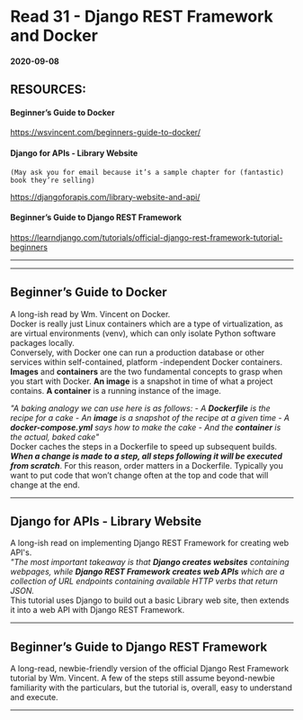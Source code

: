 # Read 31 - Django REST Framework and Docker

#### 2020-09-08

## RESOURCES:
#### Beginner’s Guide to Docker <br>
https://wsvincent.com/beginners-guide-to-docker/ <br>

#### Django for APIs - Library Website
	(May ask you for email because it’s a sample chapter for (fantastic) book they’re selling)
https://djangoforapis.com/library-website-and-api/ <br>

#### Beginner’s Guide to Django REST Framework <br>
https://learndjango.com/tutorials/official-django-rest-framework-tutorial-beginners <br>

---
---

## Beginner’s Guide to Docker <br>
A long-ish read by Wm. Vincent on Docker. <br>
Docker is really just Linux containers which are a type of virtualization, as are virtual environments (venv), which can only isolate Python software packages locally. <br>
Conversely, with Docker one can run a production database or other services within self-contained, platform -independent Docker containers. <br>
__Images__ and __containers__ are the two fundamental concepts to grasp when you start with Docker. __An image__ is a snapshot in time of what a project contains. __A container__ is a running instance of the image. <br>

*"A baking analogy we can use here is as follows:
	- A __Dockerfile__ is the recipe for a cake
	- An __image__ is a snapshot of the recipe at a given time 
	- A __docker-compose.yml__ says how to make the cake
	- And the __container__ is the actual, baked cake"* <br>
Docker caches the steps in a Dockerfile to speed up subsequent builds. __*When a change is made to a step, all steps following it will be executed from scratch*__. For this reason, order matters in a Dockerfile. Typically you want to put code that won’t change often at the top and code that will change at the end. <br>

---

## Django for APIs - Library Website 
A long-ish read on implementing Django REST Framework for creating web API's. <br>
*"The most important takeaway is that __Django creates websites__ containing webpages, while __Django REST Framework creates web APIs__ which are a collection of URL endpoints containing available HTTP verbs that return JSON.* <br>
This tutorial uses Django to build out a basic Library web site, then extends it into a web API with Django REST Framework. <br>

---

## Beginner’s Guide to Django REST Framework <br>
A long-read, newbie-friendly version of the official Django Rest Framework tutorial by Wm. Vincent. 
A few of the steps still assume beyond-newbie familiarity with the particulars, but the tutorial is, overall, easy to understand and execute. <br>

---
